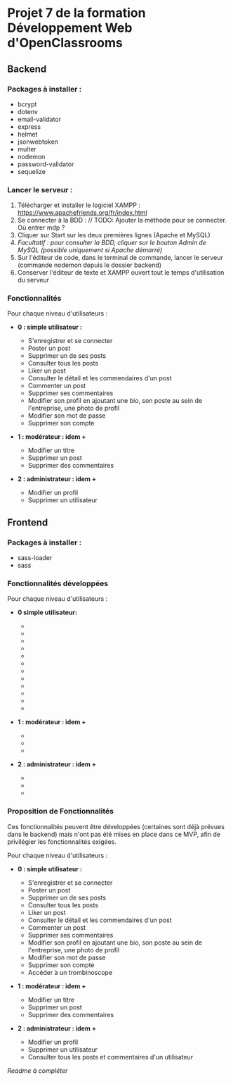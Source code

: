 # Projet 7 de la formation Développement Web d'OpenClassrooms

## Backend
### Packages à installer :

* bcrypt
* dotenv
* email-validator
* express
* helmet
* jsonwebtoken
* multer
* nodemon
* password-validator
* sequelize

### Lancer le serveur :

1) Télécharger et installer le logiciel XAMPP : https://www.apachefriends.org/fr/index.html
2) Se connecter à la BDD : 
// TODO: Ajouter la méthode pour se connecter. Où entrer mdp ?
3) Cliquer sur Start sur les deux premières lignes (Apache et MySQL)
4) *Facultatif : pour consulter la BDD, cliquer sur le bouton Admin de MySQL (possible uniquement si Apache démarré)*
5) Sur l'éditeur de code, dans le terminal de commande, lancer le serveur (commande nodemon depuis le dossier backend)
6) Conserver l'éditeur de texte et XAMPP ouvert tout le temps d'utilisation du serveur

### Fonctionnalités

Pour chaque niveau d'utilisateurs :

* **0 : simple utilisateur :**
  
  - S'enregistrer et se connecter
  - Poster un post
  - Supprimer un de ses posts
  - Consulter tous les posts
  - Liker un post
  - Consulter le détail et les commendaires d'un post
  - Commenter un post
  - Supprimer ses commentaires
  - Modifier son profil en ajoutant une bio, son poste au sein de l'entreprise, une photo de profil
  - Modifier son mot de passe
  - Supprimer son compte
* **1 : modérateur : idem +**
  
  - Modifier un titre
  - Supprimer un post
  - Supprimer des commentaires
* **2 : administrateur : idem +**
  
  - Modifier un profil
  - Supprimer un utilisateur

## Frontend
### Packages à installer :
* sass-loader
* sass

### Fonctionnalités développées

Pour chaque niveau d'utilisateurs :

* **0 simple utilisateur:**

  - 
  - 
  - 
  - 
  - 
  - 
  - 
  - 
  - 
  - 
  - 
  - 
* **1 : modérateur : idem +**
  
  - 
  - 
  - 
* **2 : administrateur : idem +**
  
  - 
  - 
  - 

### Proposition de Fonctionnalités

Ces fonctionnalités peuvent être développées (certaines sont déjà prévues dans le backend) mais n'ont pas été mises en place dans ce MVP, afin de privilégier les fonctionnalités exigées.

Pour chaque niveau d'utilisateurs :

* **0 : simple utilisateur :**

  - S'enregistrer et se connecter
  - Poster un post
  - Supprimer un de ses posts
  - Consulter tous les posts
  - Liker un post
  - Consulter le détail et les commendaires d'un post
  - Commenter un post
  - Supprimer ses commentaires
  - Modifier son profil en ajoutant une bio, son poste au sein de l'entreprise, une photo de profil
  - Modifier son mot de passe
  - Supprimer son compte
  - Accéder à un trombinoscope
* **1 : modérateur : idem +**
  
  - Modifier un titre
  - Supprimer un post
  - Supprimer des commentaires
* **2 : administrateur : idem +**
  
  - Modifier un profil
  - Supprimer un utilisateur
  - Consulter tous les posts et commentaires d'un utilisateur


*Readme à compléter*